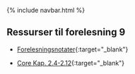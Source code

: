 
{% include navbar.html %}

## Ressurser til forelesning 9

- [Forelesningsnotater](/forelesninger/SOK-1004_Forelesning9_h24.pdf){:target="_blank"}

- [Core Kap. 2.4-2.12](https://www.core-econ.org/the-economy/microeconomics/02-technology-incentives-04-firms-technology-production.html){:target="_blank"}
